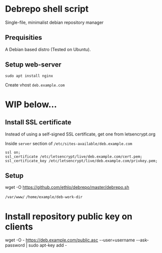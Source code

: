 # Debrepo shell script
Single-file, minimalist debian repository manager

## Prequisities
A Debian based distro (Tested on Ubuntu).

## Setup web-server
`sudo apt install nginx`

Create vhost `deb.example.com`

# WIP below...

## Install SSL certificate
Instead of using a self-signed SSL certificate, get one from letsencrypt.org

Inside `server` section of `/etc/sites-available/deb.example.com`

```
ssl on;
ssl_certificate /etc/letsencrypt/live/deb.example.com/cert.pem;
ssl_certificate_key /etc/letsencrypt/live/deb.example.com/privkey.pem;
```

## Setup
wget -O https://github.com/ethlo/debrepo/master/debrepo.sh

`/var/www/`
`/home/example/deb-work-dir`

# Install repository public key on clients
wget -O - https://deb.example.com/public.asc --user=username --ask-password | sudo apt-key add -
